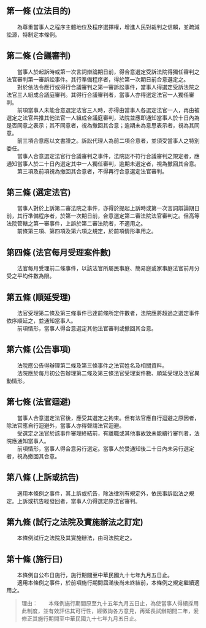 第一條 (立法目的)
-----------------
　　為尊重當事人之程序主體地位及程序選擇權，增進人民對裁判之信賴，並疏減訟源，特制定本條例。  


第二條 (合議審判)
-----------------
　　當事人於起訴時或第一次言詞辯論期日前，得合意選定受訴法院得獨任審判之法官審判第一審訴訟事件。其行準備程序者，得於第一次期日前合意選定之。  
　　對於依法令應行或得行合議審判之第一審訴訟事件，當事人得選定受訴法院之法官三人組成合議庭審判。其得行合議審判者，當事人亦得選定法官一人獨任審判。  
　　前項當事人未能合意選定法官三人時，亦得由當事人各選定法官一人，再由被選定之法官共推其他法官一人組成合議庭審判，法院並應即通知當事人於十日內為是否同意之表示；其不同意者，視為撤回其合意；逾期未為意思表示者，視為其同意。  
　　前三項合意應以文書證之。訴訟代理人為前二項合意者，並須受當事人之特別委任。  
　　當事人合意選定法官行合議審判之事件，法院認不符行合議審判之規定者，應通知當事人於二十日內選定其中一人獨任審判，逾期未選定者，視為撤回其合意。  
　　第三項及前項視為撤回其合意者，不得再行合意選定法官審判。  


第三條 (選定法官)
-----------------
　　當事人對於上訴第二審法院之事件，亦得於提起上訴時或第一次言詞辯論期日前，其行準備程序者，於第一次期日前，合意選定第二審法院法官審判之。但高等法院管轄之第一審事件，上訴於第二審法院者，不適用之。  
　　前條第三項、第四項及第六項之規定，於前項情形準用之。  


第四條 (法官每月受理案件數)
---------------------------
　　法官每月受理前二條事件，以該法官所屬民事庭、簡易庭或家事庭法官前月分受之平均件數為限。  


第五條 (順延受理)
-----------------
　　法官受理第二條及第三條事件已達前條所定件數者，法院應將超過之選定事件依序順延之，並通知當事人。  
　　前項情形，當事人得合意選定其他法官審判或撤回其合意。  


第六條 (公告事項)
-----------------
　　法院應公告得辦理第二條及第三條事件之法官姓名及相關資料。  
　　法院應於每月初公告辦理第二條及第三條法官受理案件數、順延受理及法官異動情形。  


第七條 (法官迴避)
-----------------
　　當事人合意選定法官後，應受其選定之拘束。但有法官應自行迴避之原因者，除法官應自行迴避外，當事人亦得聲請法官迴避。  
　　受選定之法官於該事件審理終結前，有離職或其他事故致未能續行審判者，法院應通知當事人。  
　　前項情形，當事人得合意另行選定。當事人於受通知後二十日內未另行選定者，視為撤回其合意。  


第八條 (上訴或抗告)
-------------------
　　適用本條例之事件，其上訴或抗告，除法律別有規定外，依民事訴訟法之規定。上訴或抗告經發回者，當事人仍得選定原法官審判。  


第九條 (試行之法院及實施辦法之訂定)
-----------------------------------
　　本條例試行之法院及其實施辦法，由司法院定之。  


第十條 (施行日)
---------------
　　本條例自公布日施行，施行期間至中華民國九十七年九月五日止。  
　　適用本條例之事件，於前項施行期間屆滿後尚未終結前，本條例之規定繼續適用之。  
> 理由：　　本條例施行期間原至九十五年九月五日止，為使當事人得續採用此制度，並有效評估其可行性，經徵詢各方意見，再延長試辦期間二年，爰修正其施行期間至中華民國九十七年九月五日止。